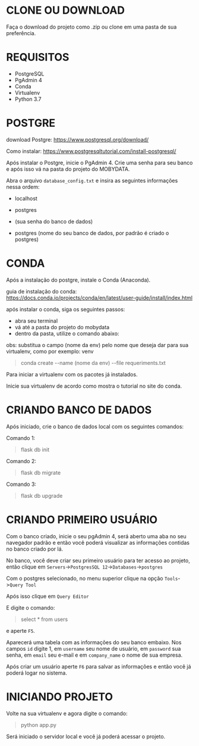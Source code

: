# CLONE OU DOWNLOAD
Faça o download do projeto como .zip ou clone em uma pasta de sua preferência.

# REQUISITOS

- PostgreSQL
- PgAdmin 4
- Conda
- Virtualenv
- Python 3.7

# POSTGRE
download Postgre: https://www.postgresql.org/download/

Como instalar: https://www.postgresqltutorial.com/install-postgresql/

Após instalar o Postgre, inicie o PgAdmin 4. Crie uma senha para seu banco e após isso vá na pasta do projeto do MOBYDATA. 

Abra o arquivo `database_config.txt` e insira as seguintes informações nessa ordem:

- localhost

- postgres

- (sua senha do banco de dados)

- postgres (nome do seu banco de dados, por padrão é criado o postgres)



# CONDA

Após a instalação do postgre, instale o Conda (Anaconda).

guia de instalação do conda: https://docs.conda.io/projects/conda/en/latest/user-guide/install/index.html

após instalar o conda, siga os seguintes passos:

- abra seu terminal
- vá até a pasta do projeto do mobydata
- dentro da pasta, utilize o comando abaixo:

obs: substitua o campo (nome da env) pelo nome que deseja dar para sua virtualenv, como por exemplo: venv
 
>conda create --name (nome da env) --file requeriments.txt

Para iniciar a virtualenv com os pacotes já instalados.

Inicie sua virtualenv de acordo como mostra o tutorial no site do conda. 

# CRIANDO BANCO DE DADOS

Após iniciado, crie o banco de dados local com os seguintes comandos:

Comando 1:

> flask db init

Comando 2:

> flask db migrate

Comando 3:

> flask db upgrade

# CRIANDO PRIMEIRO USUÁRIO

Com o banco criado, inicie o seu pgAdmin 4, será aberto uma aba no seu navegador padrão e então você poderá visualizar as informações contidas no banco criado por lá.

No banco, você deve criar seu primeiro usuário para ter acesso ao projeto, então clique em `Servers`->`PostgresSQL 12`->`Databases`->`postgres`

Com o postgres selecionado, no menu superior clique na opção `Tools`->`Query Tool`

Após isso clique em `Query Editor`

E digite o comando:

> select * from users

e aperte `F5`.

Aparecerá uma tabela com as informações do seu banco embaixo. Nos campos 
`id` digite 1, em `username` seu nome de usuário, em `password` sua senha, em `email` seu e-mail e em `company_name` o nome de sua empresa.

Após criar um usuário aperte `F6` para salvar as informações e então você já poderá logar no sistema.

# INICIANDO PROJETO

Volte na sua virtualenv e agora digite o comando:

> python app.py

Será iniciado o servidor local e você já poderá acessar o projeto.
